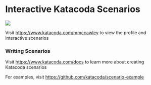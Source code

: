 # Interactive Katacoda Scenarios

[![](http://shields.katacoda.com/katacoda/mmccawley/count.svg)](https://www.katacoda.com/mmccawley "Get your profile on Katacoda.com")

Visit https://www.katacoda.com/mmccawley to view the profile and interactive scenarios

### Writing Scenarios
Visit https://www.katacoda.com/docs to learn more about creating Katacoda scenarios

For examples, visit https://github.com/katacoda/scenario-example
